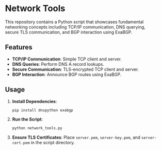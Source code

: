 
# Network Tools

This repository contains a Python script that showcases fundamental networking concepts including TCP/IP communication, DNS querying, secure TLS communication, and BGP interaction using ExaBGP.

## Features

- **TCP/IP Communication**: Simple TCP client and server.
- **DNS Queries**: Perform DNS A record lookups.
- **Secure Communication**: TLS-encrypted TCP client and server.
- **BGP Interaction**: Announce BGP routes using ExaBGP.

## Usage

1. **Install Dependencies**:
   ```bash
   pip install dnspython exabgp
   ```

2. **Run the Script**:
   ```bash
   python network_tools.py
   ```

3. **Ensure TLS Certificates**:
   Place `server.pem`, `server-key.pem`, and `server-cert.pem` in the script directory.

